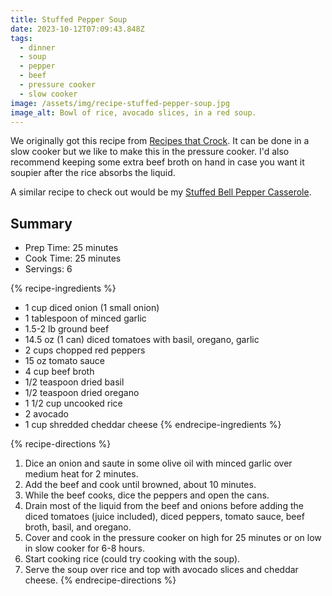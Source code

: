 ```yaml
---
title: Stuffed Pepper Soup
date: 2023-10-12T07:09:43.848Z
tags:
  - dinner
  - soup
  - pepper
  - beef
  - pressure cooker
  - slow cooker
image: /assets/img/recipe-stuffed-pepper-soup.jpg
image_alt: Bowl of rice, avocado slices, in a red soup.
---
```


We originally got this recipe from [Recipes that Crock](https://www.recipesthatcrock.com/slow-cooker-stuffed-pepper-soup/).
It can be done in a slow cooker but we like to make this in the pressure cooker.
I'd also recommend keeping some extra beef broth on hand in case you want it soupier after the rice absorbs the liquid.

A similar recipe to check out would be my [Stuffed Bell Pepper Casserole](/recipes/2022/03/14/stuffed-bell-pepper-casserole/).

## Summary

- Prep Time: 25 minutes
- Cook Time: 25 minutes
- Servings: 6

{% recipe-ingredients %}

- 1 cup diced onion (1 small onion)
- 1 tablespoon of minced garlic
- 1.5-2 lb ground beef
- 14.5 oz (1 can) diced tomatoes with basil, oregano, garlic
- 2 cups chopped red peppers
- 15 oz tomato sauce
- 4 cup beef broth
- 1/2 teaspoon dried basil
- 1/2 teaspoon dried oregano
- 1 1/2 cup uncooked rice
- 2 avocado
- 1 cup shredded cheddar cheese
{% endrecipe-ingredients %}

{% recipe-directions %}

1. Dice an onion and saute in some olive oil with minced garlic over medium heat for 2 minutes.
1. Add the beef and cook until browned, about 10 minutes.
1. While the beef cooks, dice the peppers and open the cans.
1. Drain most of the liquid from the beef and onions before adding the diced tomatoes (juice included), diced peppers, tomato sauce, beef broth, basil, and oregano.
1. Cover and cook in the pressure cooker on high for 25 minutes or on low in slow cooker for 6-8 hours.
1. Start cooking rice (could try cooking with the soup).
1. Serve the soup over rice and top with avocado slices and cheddar cheese.
{% endrecipe-directions %}
